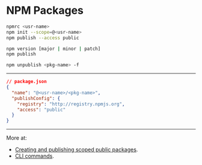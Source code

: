 # NPM Packages

```bash
npmrc <usr-name>
npm init --scope=@<usr-name>
npm publish --access public
```

```bash
npm version [major | minor | patch]
npm publish
```

```bash
npm unpublish <pkg-name> -f
```

---

```json
// package.json
{
  "name": "@<usr-name>/<pkg-name>",
  "publishConfig": {
    "registry": "http://registry.npmjs.org",
    "access": "public"
  }
}
```

---

More at:

- [Creating and publishing scoped public packages](https://docs.npmjs.com/creating-and-publishing-scoped-public-packages).
- [CLI commands](https://docs.npmjs.com/cli/v7/commands).
